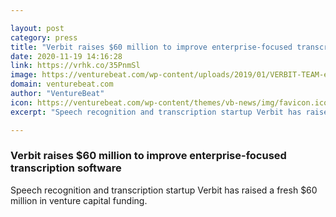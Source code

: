 ```yaml
---

layout: post
category: press
title: "Verbit raises $60 million to improve enterprise-focused transcription software"
date: 2020-11-19 14:16:28
link: https://vrhk.co/35PnmSl
image: https://venturebeat.com/wp-content/uploads/2019/01/VERBIT-TEAM-e1578858528453.jpg?w=1200&strip=all
domain: venturebeat.com
author: "VentureBeat"
icon: https://venturebeat.com/wp-content/themes/vb-news/img/favicon.ico
excerpt: "Speech recognition and transcription startup Verbit has raised a fresh $60 million in venture capital funding."

---
```


### Verbit raises $60 million to improve enterprise-focused transcription software

Speech recognition and transcription startup Verbit has raised a fresh $60 million in venture capital funding.
